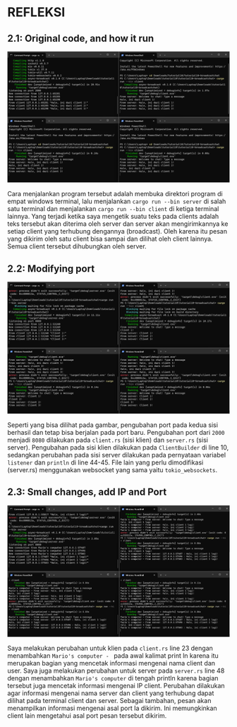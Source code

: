 # REFLEKSI

##  2.1: Original code, and how it run
![ss1](images/1server_3client.png)

Cara menjalankan program tersebut adalah membuka direktori program di empat windows terminal, lalu menjalankan `cargo run --bin server` di salah satu terminal dan menjalankan `cargo run --bin client` di ketiga terminal lainnya. Yang terjadi ketika saya mengetik suatu teks pada clients adalah teks tersebut akan diterima oleh server dan server akan mengirimkannya ke setiap client yang terhubung dengannya (broadcast). Oleh karena itu pesan yang dikirim oleh satu client bisa sampai dan dilihat oleh client lainnya. Semua client tersebut dihubungkan oleh server.

## 2.2: Modifying port
![ss2](images/change_port.png)

Seperti yang bisa dilihat pada gambar, pengubahan port pada kedua sisi berhasil dan tetap bisa berjalan pada port baru. Pengubahan port dari `2000` menjadi `8080` dilakukan pada `client.rs` (sisi klien) dan `server.rs` (sisi server). Pengubahan pada sisi klien dilakukan pada `ClientBuilder` di line 10, sedangkan perubahan pada sisi server dilakukan pada pernyataan variabel `listener` dan `println` di line 44-45. File lain yang perlu dimodifikasi (server.rs) menggunakan websocket yang sama yaitu `tokio_websockets`.

## 2.3: Small changes, add IP and Port
![ss3](images/change_names.png)

Saya melakukan perubahan untuk klien pada `client.rs` line 23 dengan menambahkan `Mario's computer - ` pada awal kalimat print ln karena itu merupakan bagian yang mencetak informasi mengenai nama client dan user. Saya juga melakukan perubahan untuk server pada `server.rs` line 48 dengan menambahkan `Mario's computer` di tengah println karena bagian tersebut juga mencetak informasi mengenai IP client. Perubahan dilakukan agar informasi mengenai nama server dan client yang terhubung dapat dilihat pada terminal client dan server. Sebagai tambahan, pesan akan menampilkan informasi mengenai asal port Ia dikirim. Ini memungkinkan client lain mengetahui asal port pesan tersebut dikirim.